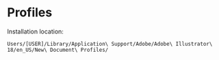 # Profiles

Installation location:

```text
Users/[USER]/Library/Application\ Support/Adobe/Adobe\ Illustrator\ 18/en_US/New\ Document\ Profiles/
```
